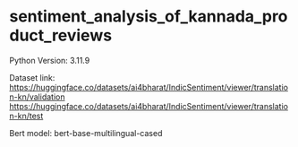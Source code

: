 # sentiment_analysis_of_kannada_product_reviews

Python Version: 3.11.9

Dataset link: https://huggingface.co/datasets/ai4bharat/IndicSentiment/viewer/translation-kn/validation
              https://huggingface.co/datasets/ai4bharat/IndicSentiment/viewer/translation-kn/test

Bert model: bert-base-multilingual-cased
